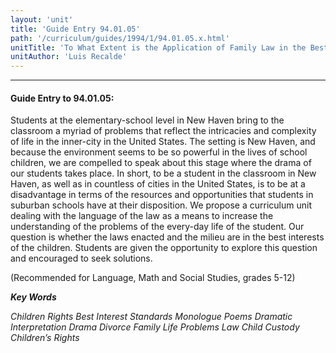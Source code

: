 ```yaml
---
layout: 'unit'
title: 'Guide Entry 94.01.05'
path: '/curriculum/guides/1994/1/94.01.05.x.html'
unitTitle: 'To What Extent is the Application of Family Law in the Best Interest of Children?'
unitAuthor: 'Luis Recalde'
---
```


<body>
<hr/>
 <h4>
  Guide Entry to 94.01.05:
 </h4>
 Students at the elementary-school level in New Haven bring to the classroom a myriad of problems that reflect the intricacies and complexity of life in the inner-city in the United States. The setting is New Haven, and because the environment seems to be so powerful in the lives of school children, we are compelled to speak about this stage where the drama of our students takes place. In short, to be a student in the classroom in New Haven, as well as in countless of cities in the United States, is to be at a disadvantage in terms of the resources and opportunities that students in suburban schools have at their disposition. We propose a curriculum unit dealing with the language of the law as a means to increase the understanding of the problems of the every-day life of the student. Our question is whether the laws enacted and the milieu are in the best interests of the children. Students are given the opportunity to explore this question and encouraged to seek solutions.
 <p>
  (Recommended for Language, Math and Social Studies, grades 5-12)
 </p>
<p>
  <b>
   <i>
    Key Words
   </i>
  </b>
  <br/>
 </p>
 <p>
  <i>
   Children Rights Best Interest Standards Monologue Poems Dramatic Interpretation Drama Divorce Family Life Problems Law Child Custody Children’s Rights
  </i>
 </p>

</body>
